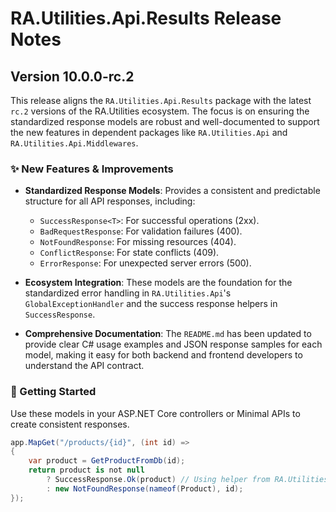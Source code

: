 # RA.Utilities.Api.Results Release Notes

## Version 10.0.0-rc.2

This release aligns the `RA.Utilities.Api.Results` package with the latest `rc.2` versions of the RA.Utilities ecosystem. The focus is on ensuring the standardized response models are robust and well-documented to support the new features in dependent packages like `RA.Utilities.Api` and `RA.Utilities.Api.Middlewares`.

### ✨ New Features & Improvements

*   **Standardized Response Models**: Provides a consistent and predictable structure for all API responses, including:
    *   `SuccessResponse<T>`: For successful operations (2xx).
    *   `BadRequestResponse`: For validation failures (400).
    *   `NotFoundResponse`: For missing resources (404).
    *   `ConflictResponse`: For state conflicts (409).
    *   `ErrorResponse`: For unexpected server errors (500).

*   **Ecosystem Integration**: These models are the foundation for the standardized error handling in `RA.Utilities.Api`'s `GlobalExceptionHandler` and the success response helpers in `SuccessResponse`.

*   **Comprehensive Documentation**: The `README.md` has been updated to provide clear C# usage examples and JSON response samples for each model, making it easy for both backend and frontend developers to understand the API contract.

### 🚀 Getting Started

Use these models in your ASP.NET Core controllers or Minimal APIs to create consistent responses.

```csharp
app.MapGet("/products/{id}", (int id) =>
{
    var product = GetProductFromDb(id);
    return product is not null
        ? SuccessResponse.Ok(product) // Using helper from RA.Utilities.Api
        : new NotFoundResponse(nameof(Product), id);
});
```